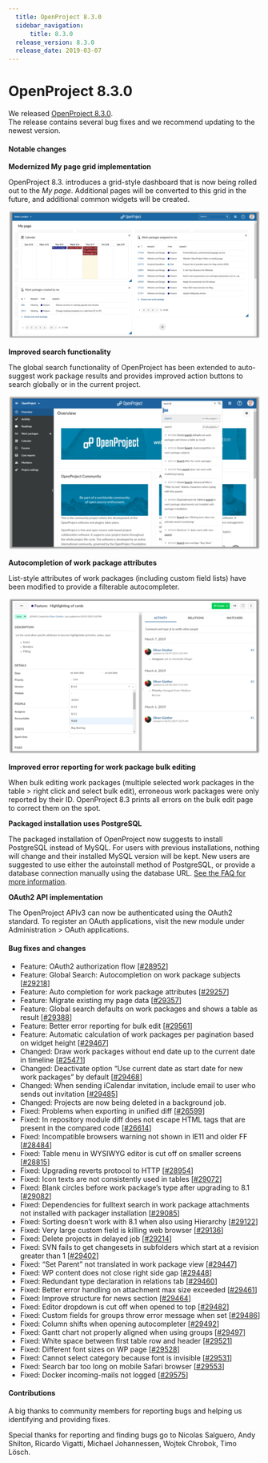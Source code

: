 ```yaml
---
  title: OpenProject 8.3.0
  sidebar_navigation:
      title: 8.3.0
  release_version: 8.3.0
  release_date: 2019-03-07
---
```



# OpenProject 8.3.0

We released
[OpenProject 8.3.0](https://community.openproject.org/versions/1319).  
The release contains several bug fixes and we recommend updating to the
newest version.

#### Notable changes

 

**Modernized My page grid implementation**

OpenProject 8.3. introduces a grid-style dashboard that is now being
rolled out to
the *My page*. Additional pages will be converted to this grid in
the future, and additional common widgets will be
created.

![Grit-MyPage](Grit-MyPage-1-1024x522.png)

**Improved search functionality**

The global search functionality of OpenProject has been extended to
auto-suggest work package results and provides improved action buttons
to search globally or in the current project.

![OpenProject Search](Search-1024x626.png)

**Autocompletion of work package attributes**

List-style attributes of work packages (including custom field lists)
have been modified to provide a filterable
autocompleter.

![Auto-complete](Auto-complete-1024x634.png)

**Improved error reporting for work package bulk editing**

When bulk editing work packages (multiple selected work packages in the
table \> right click and select bulk edit), erroneous work packages were
only reported by their ID. OpenProject 8.3 prints all errors on the bulk
edit page to correct them on the spot.

**Packaged installation uses PostgreSQL**

The packaged installation of OpenProject now suggests to install
PostgreSQL instead of MySQL. For users with previous installations,
nothing will change and their installed MySQL version will be kept. New
users are suggested to use either the autoinstall method of PostgreSQL,
or provide a database connection manually using the database URL. [See
the FAQ for more
information](https://www.openproject.org/download-and-installation/).

**OAuth2 API implementation**

The OpenProject APIv3 can now be authenticated using the OAuth2
standard. To register an OAuth applications, visit the new module under
Administration \> OAuth applications.


#### Bug fixes and changes

  - Feature: OAuth2 authorization flow
    \[[#28952](https://community.openproject.org/wp/28952)\]
  - Feature: Global Search: Autocompletion on work package subjects
    \[[#29218](https://community.openproject.org/wp/29218)\]
  - Feature: Auto completion for work package attributes
    \[[#29257](https://community.openproject.org/wp/29257)\]
  - Feature: Migrate existing my page data
    \[[#29357](https://community.openproject.org/wp/29357)\]
  - Feature: Global search defaults on work packages and shows a table
    as result \[[#29388](https://community.openproject.org/wp/29388)\]
  - Feature: Better error reporting for bulk edit
    \[[#29561](https://community.openproject.org/wp/29561)\]
  - Feature: Automatic calculation of work packages per pagination based
    on widget height
    \[[#29467](https://community.openproject.org/wp/29467)\]
  - Changed: Draw work packages without end date up to the current date
    in timeline
    \[[#25471](https://community.openproject.org/wp/25471)\]
  - Changed: Deactivate option “Use current date as start date for new
    work packages” by default
    \[[#29468](https://community.openproject.org/wp/29468)\]
  - Changed: When sending iCalendar invitation, include email to user
    who sends out invitation
    \[[#29485](https://community.openproject.org/wp/29485)\]
  - Changed: Projects are now being deleted in a background job.
  - Fixed: Problems when exporting in unified diff
    \[[#26599](https://community.openproject.org/wp/26599)\]
  - Fixed: In repository module diff does not escape HTML tags that are
    present in the compared code
    \[[#26614](https://community.openproject.org/wp/26614)\]
  - Fixed: Incompatible browsers warning not shown in IE11 and older FF
    \[[#28484](https://community.openproject.org/wp/28484)\]
  - Fixed: Table menu in WYSIWYG editor is cut off on smaller screens
    \[[#28815](https://community.openproject.org/wp/28815)\]
  - Fixed: Upgrading reverts protocol to HTTP
    \[[#28954](https://community.openproject.org/wp/28954)\]
  - Fixed: Icon texts are not consistently used in tables
    \[[#29072](https://community.openproject.org/wp/29072)\]
  - Fixed: Blank circles before work package’s type after upgrading to
    8.1 \[[#29082](https://community.openproject.org/wp/29082)\]
  - Fixed: Dependencies for fulltext search in work package attachments
    not installed with packager installation
    \[[#29085](https://community.openproject.org/wp/29085)\]
  - Fixed: Sorting doesn’t work with 8.1 when also using Hierarchy
    \[[#29122](https://community.openproject.org/wp/29122)\]
  - Fixed: Very large custom field is killing web browser
    \[[#29136](https://community.openproject.org/wp/29136)\]
  - Fixed: Delete projects in delayed job
    \[[#29214](https://community.openproject.org/wp/29214)\]
  - Fixed: SVN fails to get changesets in subfolders which start at a
    revision greater than 1
    \[[#29402](https://community.openproject.org/wp/29402)\]
  - Fixed: “Set Parent” not translated in work package view
    \[[#29447](https://community.openproject.org/wp/29447)\]
  - Fixed: WP content does not close right side gap
    \[[#29448](https://community.openproject.org/wp/29448)\]
  - Fixed: Redundant type declaration in relations tab
    \[[#29460](https://community.openproject.org/wp/29460)\]
  - Fixed: Better error handling on attachment max size exceeded
    \[[#29461](https://community.openproject.org/wp/29461)\]
  - Fixed: Improve structure for news section
    \[[#29464](https://community.openproject.org/wp/29464)\]
  - Fixed: Editor dropdown is cut off when opened to top
    \[[#29482](https://community.openproject.org/wp/29482)\]
  - Fixed: Custom fields for groups throw error message when set
    \[[#29486](https://community.openproject.org/wp/29486)\]
  - Fixed: Column shifts when opening autocompleter
    \[[#29492](https://community.openproject.org/wp/29492)\]
  - Fixed: Gantt chart not properly aligned when using groups
    \[[#29497](https://community.openproject.org/wp/29497)\]
  - Fixed: White space between first table row and header
    \[[#29521](https://community.openproject.org/wp/29521)\]
  - Fixed: Different font sizes on WP page
    \[[#29528](https://community.openproject.org/wp/29528)\]
  - Fixed: Cannot select category because font is invisible
    \[[#29531](https://community.openproject.org/wp/29531)\]
  - Fixed: Search bar too long on mobile Safari browser
    \[[#29553](https://community.openproject.org/wp/29553)\]
  - Fixed: Docker incoming-mails not logged
    \[[#29575](https://community.openproject.org/wp/29575)\]

#### Contributions

A big thanks to community members for reporting bugs and helping us
identifying and providing fixes.

Special thanks for reporting and finding bugs go to Nicolas Salguero,
Andy Shilton, Ricardo Vigatti, Michael Johannessen, Wojtek Chrobok, Timo
Lösch.

